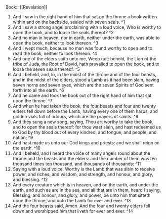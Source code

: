  Book:: [[Revelation]]
 1. And I saw in the right hand of him that sat on the throne a book written within and on the backside, sealed with seven seals. ^1
 2. And I saw a strong angel proclaiming with a loud voice, Who is worthy to open the book, and to loose the seals thereof? ^2
 3. And no man in heaven, nor in earth, neither under the earth, was able to open the book, neither to look thereon. ^3
 4. And I wept much, because no man was found worthy to open and to read the book, neither to look thereon. ^4
 5. And one of the elders saith unto me, Weep not: behold, the Lion of the tribe of Juda, the Root of David, hath prevailed to open the book, and to loose the seven seals thereof. ^5
 6. And I beheld, and, lo, in the midst of the throne and of the four beasts, and in the midst of the elders, stood a Lamb as it had been slain, having seven horns and seven eyes, which are the seven Spirits of God sent forth into all the earth. ^6
 7. And he came and took the book out of the right hand of him that sat upon the throne. ^7
 8. And when he had taken the book, the four beasts and four and twenty elders fell down before the Lamb, having every one of them harps, and golden vials full of odours, which are the prayers of saints. ^8
 9. And they sung a new song, saying, Thou art worthy to take the book, and to open the seals thereof: for thou wast slain, and hast redeemed us to God by thy blood out of every kindred, and tongue, and people, and nation; ^9
 10. And hast made us unto our God kings and priests: and we shall reign on the earth. ^10
 11. And I beheld, and I heard the voice of many angels round about the throne and the beasts and the elders: and the number of them was ten thousand times ten thousand, and thousands of thousands; ^11
 12. Saying with a loud voice, Worthy is the Lamb that was slain to receive power, and riches, and wisdom, and strength, and honour, and glory, and blessing. ^12
 13. And every creature which is in heaven, and on the earth, and under the earth, and such as are in the sea, and all that are in them, heard I saying, Blessing, and honour, and glory, and power, be unto him that sitteth upon the throne, and unto the Lamb for ever and ever. ^13
 14. And the four beasts said, Amen. And the four and twenty elders fell down and worshipped him that liveth for ever and ever. ^14
